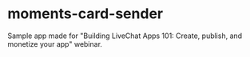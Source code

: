 # moments-card-sender
Sample app made for "Building LiveChat Apps 101: Create, publish, and monetize your app" webinar.
